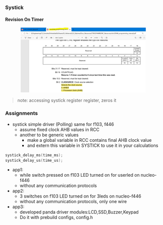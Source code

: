 ### Systick

#### Revision On Timer

<p align="center">
    <img width="80%" height="50%" src="../imgs/systick0.JPG">
</p>

> note: accessing systick register register, zeros it

### Assignments

- systick simple driver (Polling)
  same for f103, f446
  - assume fixed clock AHB values in RCC
  - another to be generic values
    - make a global variable in RCC contains final AHB clock value
    - and extern this variable in SYSTICK to use it in your calculations

```c
systick_delay_ms(time_ms);
systick_delay_us(time_us);
```

- app1:
  - while switch pressed on f103 LED turned on for userled on nucleo-f446
  - without any communication protocols
- app2:
  - 3 switches on f103 LED turned on for 3leds on nucleo-f446
  - without any communication protocols, only one wire
- app3:
  - developed panda driver modules:LCD,SSD,Buzzer,Keypad
  - Do it with prebuild configs, config.h
